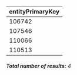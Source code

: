 | entityPrimaryKey |
| ---------------- |
| 106742           |
| 107546           |
| 110066           |
| 110513           |

###### **Total number of results:** 4